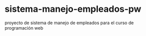 # sistema-manejo-empleados-pw
proyecto de sistema de manejo de empleados para el curso de programación web
